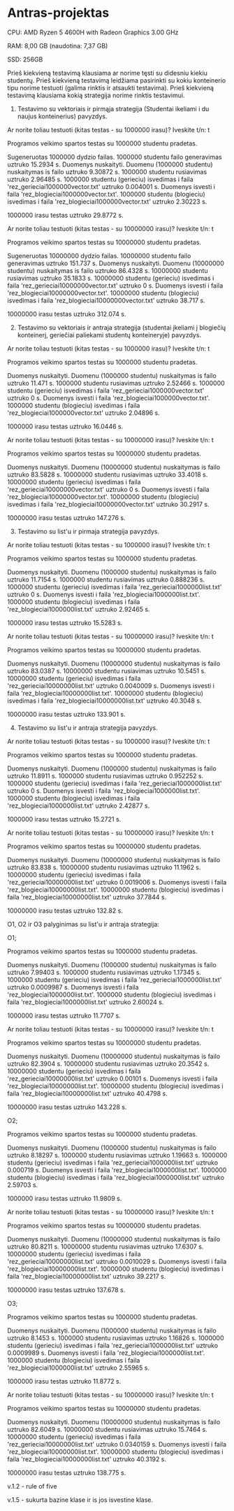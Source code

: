 # Antras-projektas 

CPU: AMD Ryzen 5 4600H with Radeon Graphics 3.00 GHz

RAM: 8,00 GB (naudotina: 7,37 GB)

SSD: 256GB

Prieš kiekvieną testavimą klausiama ar norime tęsti su didesniu kiekiu studentų.
Prieš kiekvieną testavimą leidžiama pasirinkti su kokiu konteinerio tipu norime testuoti (galima rinktis ir atsaukti testavima).
Prieš kiekvieną testavimą klausiama kokią strategija norime rinktis testavimui.

1) Testavimo su vektoriais ir pirmąja strategija (Studentai ikeliami i du naujus konteinerius) pavyzdys.

Ar norite toliau testuoti (kitas testas - su 1000000 irasu)? Iveskite t/n:
t

Programos veikimo spartos testas su 1000000 studentu pradetas.

Sugeneruotas 1000000 dydzio failas.
1000000 studentu failo generavimas uztruko 15.2934 s.
Duomenys nuskaityti.
Duomenu (1000000 studentu) nuskaitymas is failo uztruko 9.30872 s.
1000000 studentu rusiavimas uztruko 2.96485 s.
1000000 studentu (gerieciu) isvedimas i faila 'rez_gerieciai1000000vector.txt' uztruko 0.004001 s.
Duomenys isvesti i faila 'rez_blogieciai1000000vector.txt'.
1000000 studentu (blogieciu) isvedimas i faila 'rez_blogieciai1000000vector.txt' uztruko 2.30223 s.

1000000 irasu testas uztruko 29.8772 s.

Ar norite toliau testuoti (kitas testas - su 10000000 irasu)? Iveskite t/n:
t

Programos veikimo spartos testas su 10000000 studentu pradetas.

Sugeneruotas 10000000 dydzio failas.
10000000 studentu failo generavimas uztruko 151.737 s.
Duomenys nuskaityti.
Duomenu (10000000 studentu) nuskaitymas is failo uztruko 86.4328 s.
10000000 studentu rusiavimas uztruko 35.1833 s.
10000000 studentu (gerieciu) isvedimas i faila 'rez_gerieciai10000000vector.txt' uztruko 0 s.
Duomenys isvesti i faila 'rez_blogieciai10000000vector.txt'.
10000000 studentu (blogieciu) isvedimas i faila 'rez_blogieciai10000000vector.txt' uztruko 38.717 s.

10000000 irasu testas uztruko 312.074 s.

2) Testavimo su vektoriais ir antraja strategija (studentai įkeliami į blogiečių konteinerį, geriečiai paliekami studentų konteineryje) pavyzdys.

Ar norite toliau testuoti (kitas testas - su 1000000 irasu)? Iveskite t/n:
t

Programos veikimo spartos testas su 1000000 studentu pradetas.

Duomenys nuskaityti.
Duomenu (1000000 studentu) nuskaitymas is failo uztruko 11.471 s.
1000000 studentu rusiavimas uztruko 2.52466 s.
1000000 studentu (gerieciu) isvedimas i faila 'rez_gerieciai1000000vector.txt' uztruko 0 s.
Duomenys isvesti i faila 'rez_blogieciai1000000vector.txt'.
1000000 studentu (blogieciu) isvedimas i faila 'rez_blogieciai1000000vector.txt' uztruko 2.04896 s.

1000000 irasu testas uztruko 16.0446 s.

Ar norite toliau testuoti (kitas testas - su 10000000 irasu)? Iveskite t/n:
t

Programos veikimo spartos testas su 10000000 studentu pradetas.

Duomenys nuskaityti.
Duomenu (10000000 studentu) nuskaitymas is failo uztruko 83.5828 s.
10000000 studentu rusiavimas uztruko 33.4018 s.
10000000 studentu (gerieciu) isvedimas i faila 'rez_gerieciai10000000vector.txt' uztruko 0 s.
Duomenys isvesti i faila 'rez_blogieciai10000000vector.txt'.
10000000 studentu (blogieciu) isvedimas i faila 'rez_blogieciai10000000vector.txt' uztruko 30.2917 s.

10000000 irasu testas uztruko 147.276 s.

3) Testavimo su list'u ir pirmaja strategija pavyzdys.


Ar norite toliau testuoti (kitas testas - su 1000000 irasu)? Iveskite t/n:
t

Programos veikimo spartos testas su 1000000 studentu pradetas.

Duomenys nuskaityti.
Duomenu (1000000 studentu) nuskaitymas is failo uztruko 11.7154 s.
1000000 studentu rusiavimas uztruko 0.888236 s.
1000000 studentu (gerieciu) isvedimas i faila 'rez_gerieciai1000000list.txt' uztruko 0 s.
Duomenys isvesti i faila 'rez_blogieciai1000000list.txt'.
1000000 studentu (blogieciu) isvedimas i faila 'rez_blogieciai1000000list.txt' uztruko 2.92465 s.

1000000 irasu testas uztruko 15.5283 s.

Ar norite toliau testuoti (kitas testas - su 10000000 irasu)? Iveskite t/n:
t

Programos veikimo spartos testas su 10000000 studentu pradetas.

Duomenys nuskaityti.
Duomenu (10000000 studentu) nuskaitymas is failo uztruko 83.0387 s.
10000000 studentu rusiavimas uztruko 10.5451 s.
10000000 studentu (gerieciu) isvedimas i faila 'rez_gerieciai10000000list.txt' uztruko 0.0040009 s.
Duomenys isvesti i faila 'rez_blogieciai10000000list.txt'.
10000000 studentu (blogieciu) isvedimas i faila 'rez_blogieciai10000000list.txt' uztruko 40.3048 s.

10000000 irasu testas uztruko 133.901 s.

4) Testavimo su list'u ir antraja strategija pavyzdys.

Ar norite toliau testuoti (kitas testas - su 1000000 irasu)? Iveskite t/n:
t

Programos veikimo spartos testas su 1000000 studentu pradetas.

Duomenys nuskaityti.
Duomenu (1000000 studentu) nuskaitymas is failo uztruko 11.8911 s.
1000000 studentu rusiavimas uztruko 0.952252 s.
1000000 studentu (gerieciu) isvedimas i faila 'rez_gerieciai1000000list.txt' uztruko 0 s.
Duomenys isvesti i faila 'rez_blogieciai1000000list.txt'.
1000000 studentu (blogieciu) isvedimas i faila 'rez_blogieciai1000000list.txt' uztruko 2.42877 s.

1000000 irasu testas uztruko 15.2721 s.

Ar norite toliau testuoti (kitas testas - su 10000000 irasu)? Iveskite t/n:
t

Programos veikimo spartos testas su 10000000 studentu pradetas.

Duomenys nuskaityti.
Duomenu (10000000 studentu) nuskaitymas is failo uztruko 83.838 s.
10000000 studentu rusiavimas uztruko 11.1962 s.
10000000 studentu (gerieciu) isvedimas i faila 'rez_gerieciai10000000list.txt' uztruko 0.0019006 s.
Duomenys isvesti i faila 'rez_blogieciai10000000list.txt'.
10000000 studentu (blogieciu) isvedimas i faila 'rez_blogieciai10000000list.txt' uztruko 37.7844 s.

10000000 irasu testas uztruko 132.82 s.

O1, O2 ir O3 palyginimas su list'u ir antraja strategija:

O1;

Programos veikimo spartos testas su 1000000 studentu pradetas.

Duomenys nuskaityti.
Duomenu (1000000 studentu) nuskaitymas is failo uztruko 7.99403 s.
1000000 studentu rusiavimas uztruko 1.17345 s.
1000000 studentu (gerieciu) isvedimas i faila 'rez_gerieciai1000000list.txt' uztruko 0.0009987 s.
Duomenys isvesti i faila 'rez_blogieciai1000000list.txt'.
1000000 studentu (blogieciu) isvedimas i faila 'rez_blogieciai1000000list.txt' uztruko 2.60024 s.

1000000 irasu testas uztruko 11.7707 s.

Ar norite toliau testuoti (kitas testas - su 10000000 irasu)? Iveskite t/n:
t

Programos veikimo spartos testas su 10000000 studentu pradetas.

Duomenys nuskaityti.
Duomenu (10000000 studentu) nuskaitymas is failo uztruko 82.3904 s.
10000000 studentu rusiavimas uztruko 20.3542 s.
10000000 studentu (gerieciu) isvedimas i faila 'rez_gerieciai10000000list.txt' uztruko 0.00101 s.
Duomenys isvesti i faila 'rez_blogieciai10000000list.txt'.
10000000 studentu (blogieciu) isvedimas i faila 'rez_blogieciai10000000list.txt' uztruko 40.4798 s.

10000000 irasu testas uztruko 143.228 s.

O2;

Programos veikimo spartos testas su 1000000 studentu pradetas.

Duomenys nuskaityti.
Duomenu (1000000 studentu) nuskaitymas is failo uztruko 8.18297 s.
1000000 studentu rusiavimas uztruko 1.19663 s.
1000000 studentu (gerieciu) isvedimas i faila 'rez_gerieciai1000000list.txt' uztruko 0.000719 s.
Duomenys isvesti i faila 'rez_blogieciai1000000list.txt'.
1000000 studentu (blogieciu) isvedimas i faila 'rez_blogieciai1000000list.txt' uztruko 2.59703 s.

1000000 irasu testas uztruko 11.9809 s.

Ar norite toliau testuoti (kitas testas - su 10000000 irasu)? Iveskite t/n:
t

Programos veikimo spartos testas su 10000000 studentu pradetas.

Duomenys nuskaityti.
Duomenu (10000000 studentu) nuskaitymas is failo uztruko 80.8211 s.
10000000 studentu rusiavimas uztruko 17.6307 s.
10000000 studentu (gerieciu) isvedimas i faila 'rez_gerieciai10000000list.txt' uztruko 0.0010029 s.
Duomenys isvesti i faila 'rez_blogieciai10000000list.txt'.
10000000 studentu (blogieciu) isvedimas i faila 'rez_blogieciai10000000list.txt' uztruko 39.2217 s.

10000000 irasu testas uztruko 137.678 s.

O3;

Programos veikimo spartos testas su 1000000 studentu pradetas.

Duomenys nuskaityti.
Duomenu (1000000 studentu) nuskaitymas is failo uztruko 8.1453 s.
1000000 studentu rusiavimas uztruko 1.16826 s.
1000000 studentu (gerieciu) isvedimas i faila 'rez_gerieciai1000000list.txt' uztruko 0.0009989 s.
Duomenys isvesti i faila 'rez_blogieciai1000000list.txt'.
1000000 studentu (blogieciu) isvedimas i faila 'rez_blogieciai1000000list.txt' uztruko 2.55965 s.

1000000 irasu testas uztruko 11.8772 s.

Ar norite toliau testuoti (kitas testas - su 10000000 irasu)? Iveskite t/n:
t

Programos veikimo spartos testas su 10000000 studentu pradetas.

Duomenys nuskaityti.
Duomenu (10000000 studentu) nuskaitymas is failo uztruko 82.6049 s.
10000000 studentu rusiavimas uztruko 15.7464 s.
10000000 studentu (gerieciu) isvedimas i faila 'rez_gerieciai10000000list.txt' uztruko 0.0340159 s.
Duomenys isvesti i faila 'rez_blogieciai10000000list.txt'.
10000000 studentu (blogieciu) isvedimas i faila 'rez_blogieciai10000000list.txt' uztruko 40.3192 s.

10000000 irasu testas uztruko 138.775 s.

v.1.2 - rule of five

v.1.5 - sukurta bazine klase ir is jos isvestine klase.
